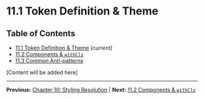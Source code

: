 # 11.1 Token Definition & Theme

## Table of Contents
- [11.1 Token Definition & Theme](./11.1-token-definition-theme.md) *(current)*
- [11.2 Components & `withCls`](./11.2-components-withcls.md)
- [11.3 Common Anti-patterns](./11.3-common-anti-patterns.md)

[Content will be added here]

---

**Previous:** [Chapter 10: Styling Resolution](../10-styling-resolution/index.md) | **Next:** [11.2 Components & `withCls`](./11.2-components-withcls.md)
